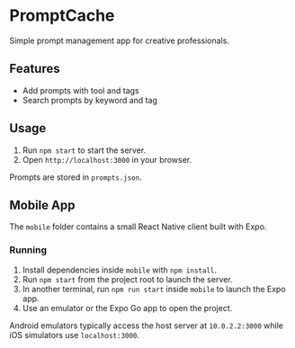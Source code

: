 # PromptCache

Simple prompt management app for creative professionals.

## Features
- Add prompts with tool and tags
- Search prompts by keyword and tag

## Usage
1. Run `npm start` to start the server.
2. Open `http://localhost:3000` in your browser.

Prompts are stored in `prompts.json`.

## Mobile App

The `mobile` folder contains a small React Native client built with Expo.

### Running

1. Install dependencies inside `mobile` with `npm install`.
2. Run `npm start` from the project root to launch the server.
3. In another terminal, run `npm run start` inside `mobile` to launch the Expo app.
4. Use an emulator or the Expo Go app to open the project.

Android emulators typically access the host server at `10.0.2.2:3000` while iOS simulators use `localhost:3000`.
